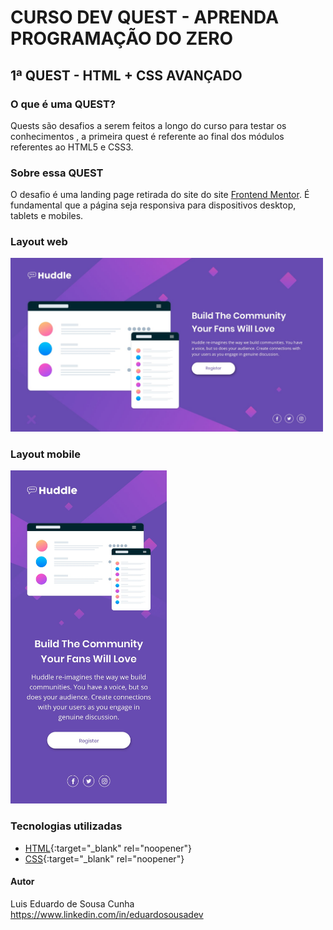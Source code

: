# CURSO DEV QUEST - APRENDA PROGRAMAÇÃO DO ZERO
## 1ª QUEST - HTML + CSS AVANÇADO


### O que é uma QUEST?
Quests são desafios a serem feitos a longo do curso para testar os conhecimentos , a primeira quest é referente ao final dos módulos referentes ao HTML5 e CSS3.

### Sobre essa QUEST
O desafio é uma landing page retirada do site do site [Frontend Mentor](https://www.frontendmentor.io/challenges/huddle-landing-page-with-a-single-introductory-section-B_2Wvxgi0). É fundamental que a página seja responsiva para dispositivos desktop, tablets e mobiles.

### Layout web
<img width='500' src="src/designer/desktop-design.jpg" />

### Layout mobile
<img width='250' src="src/designer/mobile-design.jpg" />

### Tecnologias utilizadas
* [HTML](https://developer.mozilla.org/pt-BR/docs/Web/HTML){:target="_blank" rel="noopener"}
* [CSS](https://developer.mozilla.org/pt-BR/docs/Web/CSS){:target="_blank" rel="noopener"}

#### Autor
Luis Eduardo de Sousa Cunha
https://www.linkedin.com/in/eduardosousadev


